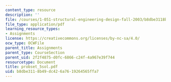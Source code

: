 ```yaml
---
content_type: resource
description: ''
file: /courses/1-051-structural-engineering-design-fall-2003/b8dbe3118b49dc426a7619264565ffa7_probset_5sol.pdf
file_type: application/pdf
learning_resource_types:
- Assignments
license: https://creativecommons.org/licenses/by-nc-sa/4.0/
ocw_type: OCWFile
parent_title: Assignments
parent_type: CourseSection
parent_uid: 2f2f4875-d0fc-6866-c24f-4a967e39f744
resourcetype: Document
title: probset_5sol.pdf
uid: b8dbe311-8b49-dc42-6a76-19264565ffa7
---
```

